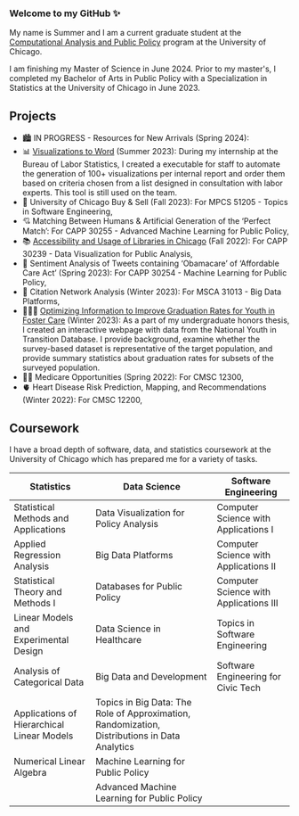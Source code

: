 ### Welcome to my GitHub ✨ 

My name is Summer and I am a current graduate student at the [Computational Analysis and Public Policy](https://capp.uchicago.edu/) program at the University of Chicago.

I am finishing my Master of Science in June 2024. Prior to my master's, I completed my Bachelor of Arts in Public Policy with a Specialization in Statistics at the University of Chicago in June 2023.

## Projects

- 🏙️ IN PROGRESS - Resources for New Arrivals (Spring 2024): 
- 📊 [Visualizations to Word](https://github.com/sumslong/viz-to-word) (Summer 2023): During my internship at the Bureau of Labor Statistics, I created a executable for staff to automate the generation of 100+ visualizations per internal report and order them based on criteria chosen from a list designed in consultation with labor experts. This tool is still used on the team. 
- 🛒 University of Chicago Buy & Sell (Fall 2023): For MPCS 51205 - Topics in Software Engineering, 
- 💘 Matching Between Humans & Artificial Generation of the ‘Perfect Match’: For CAPP 30255 - Advanced Machine Learning for Public Policy, 
- 📚 [Accessibility and Usage of Libraries in Chicago](https://sumslong.github.io/library-usage/project/project.html) (Fall 2022): For CAPP 30239 - Data Visualization for Public Analysis, 
- 🤔 Sentiment Analysis of Tweets containing ‘Obamacare’ of ‘Affordable Care Act’ (Spring 2023): For CAPP 30254 - Machine Learning for Public Policy, 
- 📝 Citation Network Analysis (Winter 2023): For MSCA 31013 - Big Data Platforms, 
- 👨‍👩‍👦 [Optimizing Information to Improve Graduation Rates for Youth in Foster Care](https://sumslong.github.io/hsgrad/project.html) (Winter 2023): As a part of my undergraduate honors thesis, I created an interactive webpage with data from the National Youth in Transition Database. I provide background, examine whether the survey-based dataset is representative of the target population, and provide summary statistics about graduation rates for subsets of the surveyed population. 
- 👩‍⚕️ Medicare Opportunities (Spring 2022): For CMSC 12300, 
- 🫀 Heart Disease Risk Prediction, Mapping, and Recommendations (Winter 2022): For CMSC 12200, 

## Coursework

I have a broad depth of software, data, and statistics coursework at the University of Chicago which has prepared me for a variety of tasks. 

| Statistics  | Data Science | Software Engineering |
| ------------- | ------------- | ------------- | 
| Statistical Methods and Applications  | Data Visualization for Policy Analysis  | Computer Science with Applications I |
| Applied Regression Analysis  | Big Data Platforms  | Computer Science with Applications II |
| Statistical Theory and Methods I | Databases for Public Policy | Computer Science with Applications III |
| Linear Models and Experimental Design | Data Science in Healthcare | Topics in Software Engineering |
| Analysis of Categorical Data | Big Data and Development | Software Engineering for Civic Tech |
| Applications of Hierarchical Linear Models | Topics in Big Data: The Role of Approximation, Randomization, Distributions in Data Analytics| |
| Numerical Linear Algebra | Machine Learning for Public Policy | |
| | Advanced Machine Learning for Public Policy | |

